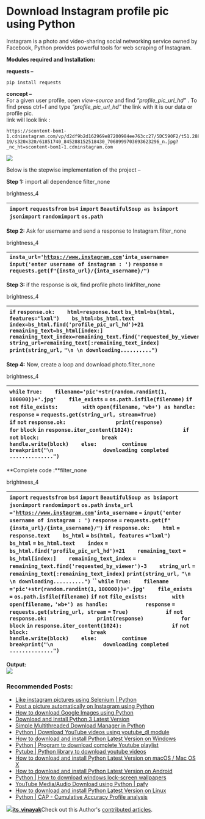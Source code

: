 # Download Instagram profile pic using Python

Instagram is a photo and video-sharing social networking service owned by Facebook, Python provides powerful tools for web scraping of Instagram.

**Modules required and Installation:**

**requests –**   
  


```text
pip install requests
```

**concept –**  
For a given user profile, open _view-source_ and find _“profile\_pic\_url\_hd”_ . To find press ctrl+f and type _“profile\_pic\_url\_hd”_ the link with it is our data or profile pic.  
link will look link : 

```text
https://scontent-bom1-1.cdninstagram.com/vp/d2df9b2d162969e87200984ee763cc27/5DC590F2/t51.2885-19/s320x320/61851740_845288152518430_7068999703693623296_n.jpg?_nc_ht=scontent-bom1-1.cdninstagram.com
```

![](https://media.geeksforgeeks.org/wp-content/uploads/20190809214848/Screenshot-from-2019-08-09-16-51-572.png)

Below is the stepwise implementation of the project – 

**Step 1:** import all dependence filter\_none

brightness\_4

| `import` `requestsfrom` `bs4` `import` `BeautifulSoup as bsimport` `jsonimport` `randomimport` `os.path` |
| :--- |


**Step 2:** Ask for username and send a response to Instagram.filter\_none

brightness\_4

| `insta_url='`[`https://www.instagram.com`](https://www.instagram.com/)`'inta_username=` `input('enter username of instagram : ')`  `response` `=` `requests.get(f"{insta_url}/{inta_username}/")` |
| :--- |


**Step 3:** if the response is ok, find profile photo linkfilter\_none

brightness\_4

| `if` `response.ok:    html=response.text`      `bs_html=bs(html, features="lxml")    bs_html=bs_html.text    index=bs_html.find('profile_pic_url_hd')+21`      `remaining_text=bs_html[index:]    remaining_text_index=remaining_text.find('requested_by_viewer')-3    string_url=remaining_text[:remaining_text_index]`      `print(string_url,` `"\n \n downloading..........")` |
| :--- |


**Step 4:** Now, create a loop and download photo.filter\_none

brightness\_4

| `while` `True:    filename='pic'+str(random.randint(1,` `100000))+'.jpg'    file_exists` `=` `os.path.isfile(filename)`      `if` `not` `file_exists:        with` `open(filename,` `'wb+') as handle:            response` `=` `requests.get(string_url, stream=True)            if` `not` `response.ok:                print(response)            for` `block` `in` `response.iter_content(1024):                if` `not` `block:                    break                handle.write(block)    else:        continue    breakprint("\n                downloading completed ..............")` |
| :--- |


**Complete code :**filter\_none

brightness\_4

| `import` `requestsfrom` `bs4` `import` `BeautifulSoup as bsimport` `jsonimport` `randomimport` `os.path`  `insta_url` `='`[`https://www.instagram.com`](https://www.instagram.com/)`'inta_username` `=` `input('enter username of instagram : ')`  `response` `=` `requests.get(f"{insta_url}/{inta_username}/")`  `if` `response.ok:    html` `=` `response.text    bs_html` `=` `bs(html, features` `="lxml")    bs_html` `=` `bs_html.text    index` `=` `bs_html.find('profile_pic_url_hd')+21    remaining_text` `=` `bs_html[index:]    remaining_text_index` `=` `remaining_text.find('requested_by_viewer')-3    string_url` `=` `remaining_text[:remaining_text_index]`      `print(string_url,` `"\n \n downloading..........")`   `` `while` `True:    filename` `='pic'+str(random.randint(1,` `100000))+'.jpg'    file_exists` `=` `os.path.isfile(filename)`      `if` `not` `file_exists:        with` `open(filename,` `'wb+') as handle:            response` `=` `requests.get(string_url, stream` `=` `True)            if` `not` `response.ok:                print(response)            for` `block` `in` `response.iter_content(1024):                if` `not` `block:                    break                handle.write(block)    else:        continue    breakprint("\n                downloading completed ..............")` |
| :--- |


**Output:**   
![](https://media.geeksforgeeks.org/wp-content/uploads/20190809215437/Screenshot-from-2019-08-09-21-52-06.png)  
  
  


### Recommended Posts:

* [Like instagram pictures using Selenium \| Python](https://www.geeksforgeeks.org/like-instagram-pictures-using-selenium-python/)
* [Post a picture automatically on Instagram using Python](https://www.geeksforgeeks.org/post-a-picture-automatically-on-instagram-using-python/)
* [How to download Google Images using Python](https://www.geeksforgeeks.org/how-to-download-google-images-using-python/)
* [Download and Install Python 3 Latest Version](https://www.geeksforgeeks.org/download-and-install-python-3-latest-version/)
* [Simple Multithreaded Download Manager in Python](https://www.geeksforgeeks.org/simple-multithreaded-download-manager-in-python/)
* [Python \| Download YouTube videos using youtube\_dl module](https://www.geeksforgeeks.org/python-download-youtube-videos-using-youtube_dl-module/)
* [How to download and install Python Latest Version on Windows](https://www.geeksforgeeks.org/how-to-download-and-install-python-latest-version-on-windows/)
* [Python \| Program to download complete Youtube playlist](https://www.geeksforgeeks.org/python-program-to-download-complete-youtube-playlist/)
* [Pytube \| Python library to download youtube videos](https://www.geeksforgeeks.org/pytube-python-library-download-youtube-videos/)
* [How to download and install Python Latest Version on macOS / Mac OS X](https://www.geeksforgeeks.org/how-to-download-and-install-python-latest-version-on-macos-mac-os-x/)
* [How to download and install Python Latest Version on Android](https://www.geeksforgeeks.org/how-to-download-and-install-python-latest-version-on-android/)
* [Python \| How to download windows lock-screen wallpapers](https://www.geeksforgeeks.org/python-how-to-download-windows-lock-screen-wallpapers/)
* [YouTube Media/Audio Download using Python \| pafy](https://www.geeksforgeeks.org/youtube-mediaaudio-download-using-python-pafy/)
* [How to download and install Python Latest Version on Linux](https://www.geeksforgeeks.org/how-to-download-and-install-python-latest-version-on-linux/)
* [Python \| CAP - Cumulative Accuracy Profile analysis](https://www.geeksforgeeks.org/python-cap-cumulative-accuracy-profile-analysis/)

![](https://media.geeksforgeeks.org/auth/profile/jgefxv492547gczcf7e9)[**its\_vinayak**](https://auth.geeksforgeeks.org/user/its_vinayak/articles)Check out this Author's [contributed articles](https://auth.geeksforgeeks.org/user/its_vinayak/articles).

